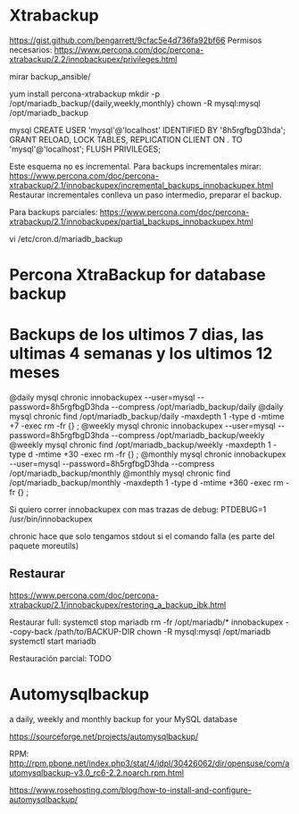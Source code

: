 # Xtrabackup
https://gist.github.com/bengarrett/9cfac5e4d736fa92bf66
Permisos necesarios: https://www.percona.com/doc/percona-xtrabackup/2.2/innobackupex/privileges.html


mirar backup_ansible/

yum install percona-xtrabackup
mkdir -p /opt/mariadb_backup/{daily,weekly,monthly}
chown -R mysql:mysql /opt/mariadb_backup

mysql
CREATE USER 'mysql'@'localhost' IDENTIFIED BY '8h5rgfbgD3hda';
GRANT RELOAD, LOCK TABLES, REPLICATION CLIENT ON *.* TO 'mysql'@'localhost';
FLUSH PRIVILEGES;

Este esquema no es incremental.
Para backups incrementales mirar: https://www.percona.com/doc/percona-xtrabackup/2.1/innobackupex/incremental_backups_innobackupex.html
Restaurar incrementales conlleva un paso intermedio, preparar el backup.

Para backups parciales: https://www.percona.com/doc/percona-xtrabackup/2.1/innobackupex/partial_backups_innobackupex.html

vi /etc/cron.d/mariadb_backup
# Percona XtraBackup for database backup
# Backups de los ultimos 7 dias, las ultimas 4 semanas y los ultimos 12 meses
@daily mysql chronic innobackupex --user=mysql --password=8h5rgfbgD3hda --compress /opt/mariadb_backup/daily
@daily mysql chronic find /opt/mariadb_backup/daily -maxdepth 1 -type d -mtime +7 -exec rm -fr {} \;
@weekly mysql chronic innobackupex --user=mysql --password=8h5rgfbgD3hda --compress /opt/mariadb_backup/weekly
@weekly mysql chronic find /opt/mariadb_backup/weekly -maxdepth 1 -type d -mtime +30 -exec rm -fr {} \;
@monthly mysql chronic innobackupex --user=mysql --password=8h5rgfbgD3hda --compress /opt/mariadb_backup/monthly
@monthly mysql chronic find /opt/mariadb_backup/monthly -maxdepth 1 -type d -mtime +360 -exec rm -fr {} \;

Si quiero correr innobackupex con mas trazas de debug:
PTDEBUG=1 /usr/bin/innobackupex

chronic hace que solo tengamos stdout si el comando falla (es parte del paquete moreutils)

## Restaurar
https://www.percona.com/doc/percona-xtrabackup/2.1/innobackupex/restoring_a_backup_ibk.html

Restaurar full:
systemctl stop mariadb
rm -fr /opt/mariadb/*
innobackupex --copy-back /path/to/BACKUP-DIR
chown -R mysql:mysql /opt/mariadb
systemctl start mariadb


Restauración parcial:
TODO





# Automysqlbackup
a daily, weekly and monthly backup for your MySQL database

https://sourceforge.net/projects/automysqlbackup/

RPM: http://rpm.pbone.net/index.php3/stat/4/idpl/30426062/dir/opensuse/com/automysqlbackup-v3.0_rc6-2.2.noarch.rpm.html

https://www.rosehosting.com/blog/how-to-install-and-configure-automysqlbackup/
